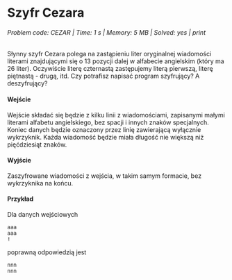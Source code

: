 # Szyfr Cezara
###### Problem code: CEZAR \| Time: 1 s \| Memory: 5 MB \| Solved: yes \| print

Słynny szyfr Cezara polega na zastąpieniu liter oryginalnej wiadomości literami znajdującymi się o 13 pozycji dalej w alfabecie angielskim (który ma 26 liter). Oczywiście literę czternastą zastępujemy literą pierwszą, literę piętnastą - drugą, itd. Czy potrafisz napisać program szyfrujący? A deszyfrujący?

#### Wejście
Wejście składać się będzie z kilku linii z wiadomościami, zapisanymi małymi literami alfabetu angielskiego, bez spacji i innych znaków specjalnych. Koniec danych będzie oznaczony przez linię zawierającą wyłącznie wykrzyknik. Każda wiadomość będzie miała długość nie większą niż pięćdziesiąt znaków.

#### Wyjście
Zaszyfrowane wiadomości z wejścia, w takim samym formacie, bez wykrzyknika na końcu.

#### Przykład
Dla danych wejściowych
```
aaa
aaa
!
```
poprawną odpowiedzią jest
```
nnn
nnn
```